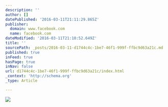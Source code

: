 ```yaml
---
description: ''
author: []
datePublished: '2016-03-11T21:11:29.865Z'
publisher:
  domain: www.facebook.com
  name: facebook.com
dateModified: '2016-03-11T21:10:52.649Z'
title: ''
sourcePath: _posts/2016-03-11-d1744c4c-1be7-46f1-999f-ffbc9d63a21c.md
published: true
inFeed: true
hasPage: true
inNav: false
url: d1744c4c-1be7-46f1-999f-ffbc9d63a21c/index.html
_context: 'http://schema.org'
_type: Article

---
```

![](https://scontent-fra3-1.xx.fbcdn.net/hphotos-xpf1/v/t1.0-9/12729033_10155135518587837_3586944584362827375_n.jpg?oh=30e860daac15f88bfd7e4db29222885f&oe=575B50AF)